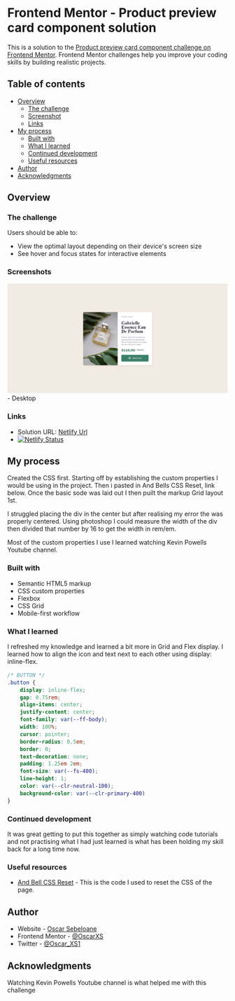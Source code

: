 # Frontend Mentor - Product preview card component solution

This is a solution to the [Product preview card component challenge on Frontend Mentor](https://www.frontendmentor.io/challenges/product-preview-card-component-GO7UmttRfa). Frontend Mentor challenges help you improve your coding skills by building realistic projects. 

## Table of contents

- [Overview](#overview)
  - [The challenge](#the-challenge)
  - [Screenshot](#screenshot)
  - [Links](#links)
- [My process](#my-process)
  - [Built with](#built-with)
  - [What I learned](#what-i-learned)
  - [Continued development](#continued-development)
  - [Useful resources](#useful-resources)
- [Author](#author)
- [Acknowledgments](#acknowledgments)

## Overview

### The challenge

Users should be able to:

- View the optimal layout depending on their device's screen size
- See hover and focus states for interactive elements

### Screenshots

![](./screenshot-desktop.png) - Desktop

### Links

- Solution URL: [Netlify Url](https://product-preview-challenge-sox.netlify.app/)
- [![Netlify Status](https://api.netlify.com/api/v1/badges/1ffbf220-d985-4ee0-9034-4dc0c0c77c88/deploy-status)](https://app.netlify.com/sites/product-preview-challenge-sox/deploys)

## My process

Created the CSS first. Starting off by establishing the custom properties I would be using in the project. 
Then i pasted in And Bells CSS Reset, link below. Once the basic sode was laid out I then puilt the markup Grid layout 1st. 

I struggled placing the div in the center but after realising my error the was properly centered. 
Using photoshop I could measure the width of the div then divided that number by 16 to get the width in rem/em.

Most of the custom properties I use I learned watching Kevin Powells Youtube channel.


### Built with

- Semantic HTML5 markup
- CSS custom properties
- Flexbox
- CSS Grid
- Mobile-first workflow

### What I learned

I refreshed my knowledge and learned a bit more in Grid and Flex display. I learned how to align the icon and text next to each other using display: inline-flex.
```css
/* BUTTON */
.button {
    display: inline-flex;
    gap: 0.75rem;
    align-items: center;
    justify-content: center;
    font-family: var(--ff-body);
    width: 100%;
    cursor: pointer;
    border-radius: 0.5em;
    border: 0;
    text-decoration: none;
    padding: 1.25em 2em;
    font-size: var(--fs-400);
    line-height: 1;
    color: var(--clr-neutral-100);
    background-color: var(--clr-primary-400)
}
```

### Continued development

It was great getting to put this together as simply watching code tutorials and not practising what I had just learned is what has been holding my skill back for a long time now.

### Useful resources

- [And Bell CSS Reset](https://piccalil.li/blog/a-modern-css-reset/) - This is the code I used to reset the CSS of the page.

## Author

- Website - [Oscar Sebeloane](https://www.your-site.com)
- Frontend Mentor - [@OscarXS](https://www.frontendmentor.io/profile/OscarXS)
- Twitter - [@Oscar_XS1](https://www.twitter.com/oscar_xs1)

## Acknowledgments

Watching Kevin Powells Youtube channel is what helped me with this challenge
